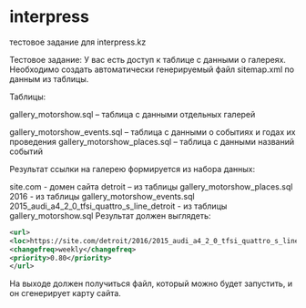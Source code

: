 # interpress
тестовое задание для interpress.kz

Тестовое задание:
У вас есть доступ к таблице с данными о галереях. Необходимо создать автоматически генерируемый файл sitemap.xml по данным из таблицы.

Таблицы:

gallery_motorshow.sql – таблица с данными отдельных галерей

gallery_motorshow_events.sql – таблица с данными о событиях и годах их проведения
gallery_motorshow_places.sql – таблица с данными названий событий

Результат ссылки на галерею формируется из набора данных:

site.com - домен сайта
detroit – из таблицы gallery_motorshow_places.sql
2016 - из таблицы gallery_motorshow_events.sql
2015_audi_a4_2_0_tfsi_quattro_s_line_detroit - из таблицы gallery_motorshow.sql
Результат должен выглядеть:

```xml
<url>
<loc>https://site.com/detroit/2016/2015_audi_a4_2_0_tfsi_quattro_s_line_detroit/</loc>
<changefreq>weekly</changefreq>
<priority>0.80</priority>
</url>
```
 
На выходе должен получиться файл, который можно будет запустить, и он сгенерирует карту сайта.
